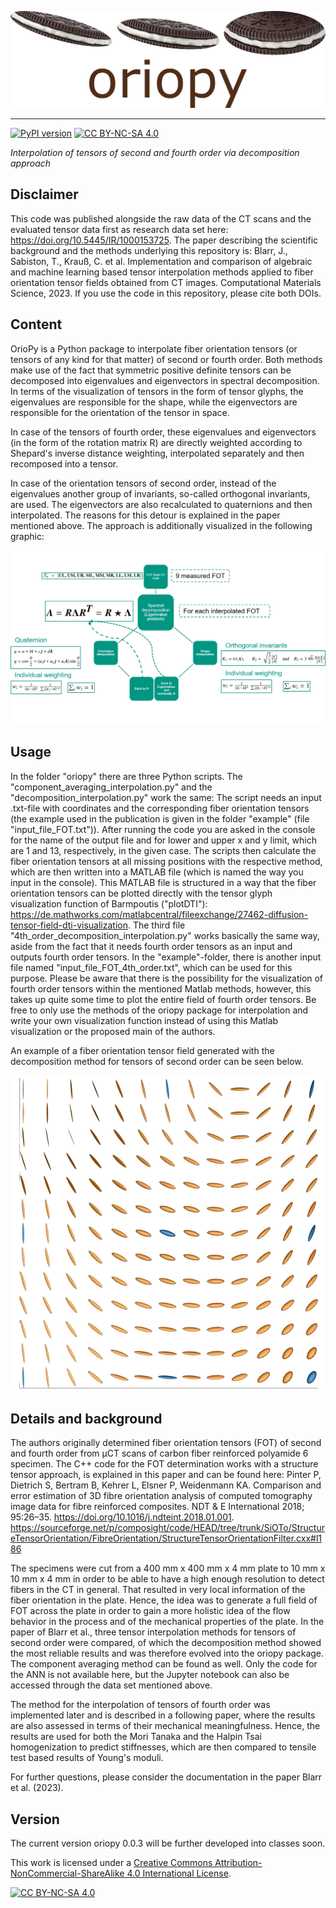 <p align="center">
  <img src="https://github.com/jewelsbla/oriopy/blob/main/images/oriopy_logo.png?raw=true">
</p>

***
[![PyPI version](https://badge.fury.io/py/oriopy.svg)](https://badge.fury.io/py/oriopy)
[![CC BY-NC-SA 4.0][cc-by-nc-sa-shield]][cc-by-nc-sa]

*Interpolation of tensors of second and fourth order via decomposition approach*

## Disclaimer 
This code was published alongside the raw data of the CT scans and the evaluated tensor data first as research data set here: https://doi.org/10.5445/IR/1000153725.
The paper describing the scientific background and the methods underlying this repository is: Blarr, J., Sabiston, T., Krauß, C. et al. Implementation and comparison of algebraic and machine learning based tensor interpolation methods applied to fiber orientation tensor fields obtained from CT images. Computational Materials Science, 2023.
If you use the code in this repository, please cite both DOIs.

## Content

OrioPy is a Python package to interpolate fiber orientation tensors (or tensors of any kind for that matter) of second or fourth order. Both methods make use of the fact that symmetric positive definite tensors can be decomposed into eigenvalues and eigenvectors in spectral decomposition. In terms of the visualization of tensors in the form of tensor glyphs, the eigenvalues are responsible for the shape, while the eigenvectors are responsible for the orientation of the tensor in space.

In case of the tensors of fourth order, these eigenvalues and eigenvectors (in the form of the rotation matrix R) are directly weighted according to Shepard's inverse distance weighting, interpolated separately and then recomposed into a tensor.

In case of the orientation tensors of second order, instead of the eigenvalues another group of invariants, so-called orthogonal invariants, are used. The eigenvectors are also recalculated to quaternions and then interpolated. The reasons for this 
detour is explained in the paper mentioned above. The approach is additionally visualized in the following graphic:

<p align="center">
  <img src="https://github.com/jewelsbla/oriopy/blob/main/images/graphic_decomposition_2.png?raw=true">
</p>

## Usage

In the folder "oriopy" there are three Python scripts. The "component_averaging_interpolation.py" and the "decomposition_interpolation.py" work the same: The script needs an input .txt-file with coordinates and the corresponding fiber orientation tensors (the example used in the publication is given in the folder "example" (file "input_file_FOT.txt")). After running the code you are asked in the console for the name of the output file and for lower and upper x and y limit, which are 1 and 13, respectively, in the given case. The scripts then calculate the fiber orientation tensors at all missing positions with the respective method, which are then written into a MATLAB file (which is named the way you input in the console). This MATLAB file is structured in a way that the fiber orientation tensors can be plotted directly with the tensor glyph visualization function of Barmpoutis ("plotDTI"): https://de.mathworks.com/matlabcentral/fileexchange/27462-diffusion-tensor-field-dti-visualization.
The third file "4th_order_decomposition_interpolation.py" works basically the same way, aside from the fact that it needs fourth order tensors as an input and outputs fourth order tensors. In the "example"-folder, there is another input file named "input_file_FOT_4th_order.txt", which can be used for this purpose. Please be aware that there is the possibility for the visualization of fourth order tensors within the mentioned Matlab methods, however, this takes up quite some time to plot the entire field of fourth order tensors. Be free to only use the methods of the oriopy package for interpolation and write your own visualization function instead of using this Matlab visualization or the proposed main of the authors.

An example of a fiber orientation tensor field generated with the decomposition method for tensors of second order can be seen below.

<p align="center">
  <img src="https://github.com/jewelsbla/oriopy/blob/main/images/decomposition_complete_cut_dark_mode.png?raw=true">
</p>


## Details and background

The authors originally determined fiber orientation tensors (FOT) of second and fourth order from µCT scans of carbon fiber reinforced polyamide 6 specimen. The C++ code for the FOT determination works with a structure tensor approach, is explained in this paper and can be found here: Pinter P, Dietrich S, Bertram B, Kehrer L, Elsner P, Weidenmann KA. Comparison and error estimation of 3D fibre orientation analysis of computed tomography image data for fibre reinforced composites. NDT & E International 2018; 95:26–35. https://doi.org/10.1016/j.ndteint.2018.01.001.
https://sourceforge.net/p/composight/code/HEAD/tree/trunk/SiOTo/StructureTensorOrientation/FibreOrientation/StructureTensorOrientationFilter.cxx#l186

The specimens were cut from a 400 mm x 400 mm x 4 mm plate to 10 mm x 10 mm x 4 mm in order to be able to have a high enough resolution to detect fibers in the CT in general. That resulted in very local information of the fiber orientation in the plate. Hence, the idea was to generate a full field of FOT across the plate in order to gain a more holistic idea of the flow behavior in the process and of the mechanical properties of the plate. In the paper of Blarr et al., three tensor interpolation methods for tensors of second order were compared, of which the decomposition method showed the most reliable results and was therefore evolved into the oriopy package. The component averaging method can be found as well. Only the code for the ANN is not available here, but the Jupyter notebook can also be accessed through the data set mentioned above.

The method for the interpolation of tensors of fourth order was implemented later and is described in a following paper, where the results are also assessed in terms of their mechanical meaningfulness. Hence, the results are used for both the Mori Tanaka and the Halpin Tsai homogenization to predict stiffnesses, which are then compared to tensile test based results of Young's moduli.

For further questions, please consider the documentation in the paper Blarr et al. (2023).

## Version

The current version oriopy 0.0.3 will be further developed into classes soon. 

This work is licensed under a
[Creative Commons Attribution-NonCommercial-ShareAlike 4.0 International License][cc-by-nc-sa].

[![CC BY-NC-SA 4.0][cc-by-nc-sa-image]][cc-by-nc-sa]

[cc-by-nc-sa]: http://creativecommons.org/licenses/by-nc-sa/4.0/
[cc-by-nc-sa-image]: https://licensebuttons.net/l/by-nc-sa/4.0/88x31.png
[cc-by-nc-sa-shield]: https://img.shields.io/badge/License-CC%20BY--NC--SA%204.0-lightgrey.svg